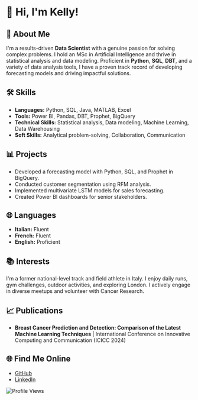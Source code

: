 # 👋 Hi, I'm Kelly!

## 🌟 About Me
I'm a results-driven **Data Scientist** with a genuine passion for solving complex problems. I hold an MSc in Artificial Intelligence and thrive in statistical analysis and data modeling. Proficient in **Python**, **SQL**, **DBT**, and a variety of data analysis tools, I have a proven track record of developing forecasting models and driving impactful solutions.

## 🛠️ Skills
- **Languages:** Python, SQL, Java, MATLAB, Excel
- **Tools:** Power BI, Pandas, DBT, Prophet, BigQuery
- **Technical Skills:** Statistical analysis, Data modeling, Machine Learning, Data Warehousing
- **Soft Skills:** Analytical problem-solving, Collaboration, Communication

## 📊 Projects
- Developed a forecasting model with Python, SQL, and Prophet in BigQuery.
- Conducted customer segmentation using RFM analysis.
- Implemented multivariate LSTM models for sales forecasting.
- Created Power BI dashboards for senior stakeholders.

## 🌐 Languages
- **Italian:** Fluent
- **French:** Fluent
- **English:**  Proficient


## 📚 Interests
I'm a former national-level track and field athlete in Italy. I enjoy daily runs, gym challenges, outdoor activities, and exploring London. I actively engage in diverse meetups and volunteer with Cancer Research.

## 📈 Publications
- **Breast Cancer Prediction and Detection: Comparison of the Latest Machine Learning Techniques** | International Conference on Innovative Computing and Communication (ICICC 2024)

## 🌐 Find Me Online
- [GitHub](https://github.com/Knya819)
- [LinkedIn](https://www.linkedin.com/in/okny/)


![Profile Views](https://komarev.com/ghpvc/?username=Knya819&color=blue)
